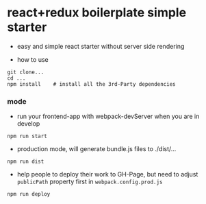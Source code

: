 # react+redux boilerplate simple starter

- easy and simple react starter without server side rendering

- how to use
```
git clone...  
cd ...  
npm install    # install all the 3rd-Party dependencies
```

### mode
- run your frontend-app with webpack-devServer when you are in develop
```
npm run start
```

-  production mode, will generate bundle.js files to ./dist/...
```
npm run dist
```

- help people to deploy their work to GH-Page, but need to adjust `publicPath` property first in `webpack.config.prod.js`
```
npm run deploy 
```